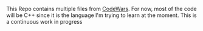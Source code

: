 This Repo contains multiple files from [CodeWars](https://www.codewars.com/). For now, most of the code will be C++ since it is the language I'm trying to learn at the moment. This is a continuous work in progress